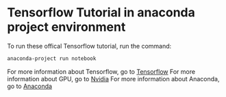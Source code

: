 # Tensorflow Tutorial in anaconda project environment
To run these offical Tensorflow tutorial, run the command:
```sh
anaconda-project run notebook
```

For more information about Tensorflow, go to [Tensorflow](www.tensorflow.org)
For more information about GPU, go to [Nvidia](nvidia.com)
For more information about Anaconda, go to [Anaconda](anaconda.org)
